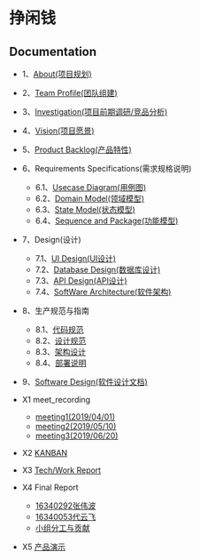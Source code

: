 # 挣闲钱

## Documentation

* 1、[About(项目规划)](/document/1_about.md)
* 2、[Team Profile(团队组建)](/document/2_team_profile.md)
* 3、[Investigation(项目前期调研/竞品分析)](/document/3_investigation.md)
* 4、[Vision(项目愿景)](/document/4_vision.md)
* 5、[Product Backlog(产品特性)](/document/5_product_backlog.md)

* 6、Requirements Specifications(需求规格说明)
  * 6.1、[Usecase Diagram(用例图)](/document/6_requirement_specification/6.1_use_case_and_activity.md)
  * 6.2、[Domain Model(领域模型)](/document/6_requirement_specification/6.2_Domain_Models.md)
  * 6.3、[State Model(状态模型)](/document/6_requirement_specification/6.3_State_Models.md)
  * 6.4、[Sequence and Package(功能模型)](/document/6_requirement_specification/6.4_Sequence_and_Package.md)

* 7、Design(设计)
  * 7.1、[UI Design(UI设计)](/document/7_design/7.1_ui_design.md)
  * 7.2、[Database Design(数据库设计)](/document/7_design/7.2_database_design.md)
  * 7.3、[API Design(API设计)](/document/7_design/7.3_API_design.md)
  * 7.4、[SoftWare Architecture(软件架构)](/document/7_design/7.4_softWare_architecture.md)

* 8、生产规范与指南
   * 8.1、[代码规范](/document/8_Specifications_and_guidelines/8.1_coding_standard.md)
   * 8.2、[设计规范](/document/8_Specifications_and_guidelines/8.2_RESTful_api_design_standard.md)
   * 8.3、[架构设计](/document/8_Specifications_and_guidelines/8.3_architecture_design_standard.md)
   * 8.4、[部署说明](/document/8_Specifications_and_guidelines/8.4_guide.md)

* 9、[Software Design(软件设计文档)](/软件设计文档.md)

* X1 meet_recording
  * [meeting1(2019/04/01)](/document/meeting/meeting1.md)
  * [meeting2(2019/05/10)](/document/meeting/meeting2.md)
  * [meeting3(2019/06/20)](/document/meeting/meeting3.md)

* X2 [KANBAN](https://github.com/orgs/swsad-money/projects)

* X3 [Tech/Work Report](/README.md)

* X4 Final Report
  * [16340292张伟波](/document/report/16340292张伟波.md)
  * [16340053代云飞](/document/report/16340053代云飞.md)
  * [小组分工与贡献](/小组分工与贡献.md)

* X5 [产品演示](/演示视频.mp4)
